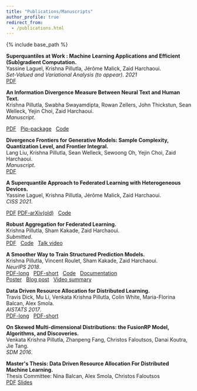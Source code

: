 ```yaml
---
title: "Publications/Manuscripts"
author_profile: true
redirect_from: 
  - /publications.html
---
```


{% include base_path %}



<!-- Leave two spaces at the end -->

**Superquantiles at Work : Machine Learning Applications and Efficient (Sub)gradient Computation.**  
Yassine Laguel, Krishna Pillutla, Jérôme Malick, Zaid Harchaoui.  
*Set-Valued and Variational Analysis (to appear). 2021*  
[PDF](https://yassine-laguel.github.io/files/svaa-paper.pdf)

**An Information Divergence Measure Between Neural Text and Human Text.**  
Krishna Pillutla, Swabha Swayamdipta, Rowan Zellers, John Thickstun, Sean Welleck, Yejin Choi, Zaid Harchaoui.  
*Manuscript*.  
<!-- Previously titled: MAUVE: Human-Machine Divergence Curves for Evaluating Open-Ended Text Generation.   -->
[PDF](https://arxiv.org/pdf/2102.01454.pdf) &nbsp;
[Pip-package](https://github.com/krishnap25/mauve) &nbsp;
[Code](https://github.com/krishnap25/mauve-experiments)

**Divergence Frontiers for Generative Models: Sample Complexity, Quantization Level, and Frontier Integral.**  
Lang Liu, Krishna Pillutla, Sean Welleck, Sewoong Oh, Yejin Choi, Zaid Harchaoui.  
*Manuscript*.  
[PDF](https://arxiv.org/pdf/2106.07898.pdf) 

**A Superquantile Approach to Federated Learning with Heterogeneous Devices.**  
Yassine Laguel, Krishna Pillutla, Jérôme Malick, Zaid Harchaoui.  
*CISS 2021*.  
<!-- Previously titled: Device Heterogeneity in Federated Learning: A Superquantile Approach.   -->
[PDF](/papers/2021_Simplicial_FL_CISS.pdf)
[PDF-arXiv(old)](https://arxiv.org/pdf/2002.11223.pdf) 
&nbsp;
[Code](https://github.com/krishnap25/simplicial-fl)

**Robust Aggregation for Federated Learning.**  
Krishna Pillutla, Sham Kakade, Zaid Harchaoui.  
*Submitted*.  
[PDF](/papers/2019_rfa.pdf) &nbsp;
[Code](https://github.com/krishnap25/RFA) &nbsp;
[Talk video](https://www.youtube.com/watch?v=-wNV8pbMNQk)

**A Smoother Way to Train Structured Prediction Models.**  
Krishna Pillutla, Vincent Roulet, Sham Kakade, Zaid Harchaoui.  
*NeurIPS 2018*.  
[PDF-long](https://arxiv.org/pdf/1902.03228.pdf) &nbsp;
[PDF-short](/papers/2018_neurips_smoother.pdf) &nbsp;
[Code](https://github.com/krishnap25/casimir) &nbsp;
[Documentation](https://homes.cs.washington.edu/~pillutla/documentation/casimir/)  
[Poster](/papers/2018_neurips_smoother_poster.pdf) &nbsp;
[Blog post](http://ads-institute.uw.edu//blog/2018/12/17/deep-struct-pred/) &nbsp;
[Video summary](https://youtu.be/DkmroHdthvk)

**Data Driven Resource Allocation for Distributed Learning.**  
Travis Dick, Mu Li, Venkata Krishna Pillutla, Colin White, Maria-Florina Balcan, Alex Smola.  
*AISTATS 2017*.  
[PDF-long](http://arxiv.org/abs/1512.04848) &nbsp;
[PDF-short](http://proceedings.mlr.press/v54/dick17a/dick17a.pdf) &nbsp;  


**On Skewed Multi-dimensional Distributions: the FusionRP Model, Algorithms, and Discoveries.**  
Venkata Krishna Pillutla, Zhanpeng Fang, Christos Faloutsos, Danai Koutra, Jie Tang.  
*SDM 2016*.


**Master's Thesis: Data Driven Resource Allocation For Distributed Machine Learning.**                 
Thesis Committee: Nina Balcan, Alex Smola, Christos Faloutsos  
     [PDF](/papers/mthesis.pdf) [Slides](/papers/mthesis_presentation.pdf)


<!-- The [DBLP](http://dblp.uni-trier.de/pers/hd/p/Pillutla:Venkata_Krishna) listing provides a comprehensive list of my publications. -->
